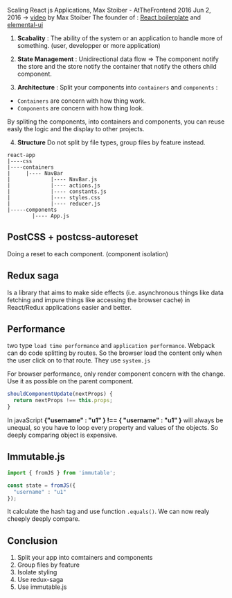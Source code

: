 Scaling React js Applications, Max Stoiber - AtTheFrontend 2016 Jun 2, 2016 -> [video](https://www.youtube.com/watch?v=5W1Lqv_8Cqw) by Max Stoiber The founder of : [React boilerplate](https://github.com/react-boilerplate/react-boilerplate) and [elemental-ui](https://github.com/elementalui/elemental)

1. **Scabality** : The ability of the system or an application to handle more of something. (user, developper or more application)

2. **State Management** : Unidirectional data flow => The component notify the store and the store notify the container that notify the others child component.

3. **Architecture** : Split your components into `containers` and `components` :
  * `Containers` are concern with how thing work.
  * `Components` are concern with how thing look.

By spliting the components, into containers and components, you can reuse easly the logic and the display to other projects.


4. **Structure**
Do not split by file types, group files by feature instead.

```
react-app
|----css
|----containers
|     |---- NavBar
|             |---- NavBar.js
|             |---- actions.js
|             |---- constants.js
|             |---- styles.css
|             |---- reducer.js
|-----components
        |---- App.js
```

## PostCSS + postcss-autoreset
Doing a reset to each component. (component isolation)

## Redux saga
Is a library that aims to make side effects (i.e. asynchronous things like data fetching and impure things like accessing the browser cache) in React/Redux applications easier and better.

## Performance
two type `load time performance` and `application performance`. Webpack can do code splitting by routes. So the browser load the content only when the user click on to that route. They use `system.js`

For browser performance, only render component concern with the change. Use it as possible on the parent component.

```js
shouldComponentUpdate(nextProps) {
  return nextProps !== this.props;
}
```

In javaScript **{"username" : "u1" } !== { "username" : "u1" }** will always be unequal, so you have to loop every property and values of the objects. So deeply comparing object is expensive.

## Immutable.js
```js
import { fromJS } from 'immutable';

const state = fromJS({
  "username" : "u1"
});
```
It calculate the hash tag and use function `.equals()`. We can now realy cheeply deeply compare.  


## Conclusion
1. Split your app into comtainers and components
2. Group files by feature
3. Isolate styling
4. Use redux-saga
5. Use immutable.js
